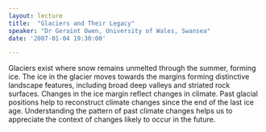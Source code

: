 ```yaml
---
layout: lecture
title:  "Glaciers and Their Legacy"
speaker: "Dr Geraint Owen, University of Wales, Swansea"
date: '2007-01-04 19:30:00'

---
```

Glaciers exist where snow remains unmelted through the summer, forming ice. The ice in the glacier moves towards the margins forming distinctive landscape features, including broad deep valleys and striated rock surfaces. Changes in the ice margin reflect changes in climate. Past glacial positions help to reconstruct climate changes since the end of the last ice age. Understanding the pattern of past climate changes helps us to appreciate the context of changes likely to occur in the future.